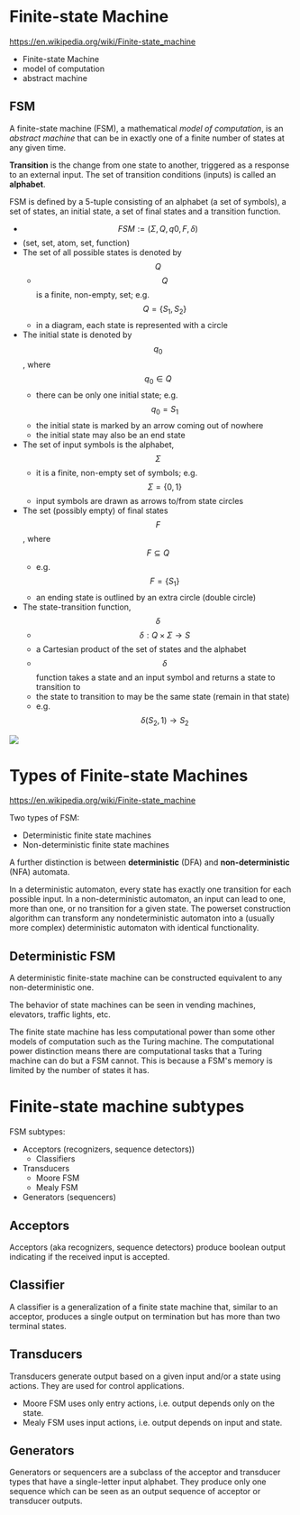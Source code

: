 # Finite-state Machine

https://en.wikipedia.org/wiki/Finite-state_machine

- Finite-state Machine
- model of computation
- abstract machine


## FSM
A finite-state machine (FSM), a mathematical *model of computation*, is an *abstract machine* that can be in exactly one of a finite number of states at any given time.

**Transition** is the change from one state to another, triggered as a response to an external input. The set of transition conditions (inputs) is called an **alphabet**.

FSM is defined by a 5-tuple consisting of an alphabet (a set of symbols), a set of states, an initial state, a set of final states and a transition function.
- $$FSM := (\Sigma, Q, q0, F, \delta)$$
- (set, set, atom, set, function)
- The set of all possible states is denoted by $$Q$$
  - $$Q$$ is a finite, non-empty, set; e.g. $$Q=\{S_1,S_2\}$$
  - in a diagram, each state is represented with a circle
- The initial state is denoted by $$q_0$$, where $$q_0 \in Q$$
  - there can be only one initial state; e.g. $$q_0 = S_1$$
  - the initial state is marked by an arrow coming out of nowhere
  - the initial state may also be an end state
- The set of input symbols is the alphabet, $$\Sigma$$
  - it is a finite, non-empty set of symbols; e.g. $$\Sigma = \{0,1\}$$
  - input symbols are drawn as arrows to/from state circles
- The set (possibly empty) of final states $$F$$, where $$F \subseteq Q$$
  - e.g. $$F=\{S_1\}$$
  - an ending state is outlined by an extra circle (double circle)
- The state-transition function, $$\delta$$
  - $$\delta :Q\times \Sigma \rightarrow S$$
  - a Cartesian product of the set of states and the alphabet
  - $$\delta$$ function takes a state and an input symbol and returns a state to transition to
  - the state to transition to may be the same state (remain in that state)
  - e.g. $$\delta (S_2,1) \to S_2$$


![][fsm]

[fsm]: https://upload.wikimedia.org/wikipedia/commons/thumb/9/9d/DFAexample.svg/500px-DFAexample.svg.png



# Types of Finite-state Machines

https://en.wikipedia.org/wiki/Finite-state_machine


Two types of FSM:
- Deterministic finite state machines
- Non-deterministic finite state machines


A further distinction is between **deterministic** (DFA) and **non-deterministic** (NFA) automata.

In a deterministic automaton, every state has exactly one transition for each possible input. In a non-deterministic automaton, an input can lead to one, more than one, or no transition for a given state. The powerset construction algorithm can transform any nondeterministic automaton into a (usually more complex) deterministic automaton with identical functionality.


## Deterministic FSM
A deterministic finite-state machine can be constructed equivalent to any non-deterministic one.

The behavior of state machines can be seen in vending machines, elevators, traffic lights, etc.


The finite state machine has less computational power than some other models of computation such as the Turing machine. The computational power distinction means there are computational tasks that a Turing machine can do but a FSM cannot. This is because a FSM's memory is limited by the number of states it has.



# Finite-state machine subtypes

FSM subtypes:
- Acceptors (recognizers, sequence detectors))
  - Classifiers
- Transducers
  - Moore FSM
  - Mealy FSM
- Generators (sequencers)


## Acceptors
Acceptors (aka recognizers, sequence detectors) 
produce boolean output indicating if the received input is accepted.

## Classifier
A classifier is a generalization of a finite state machine that, similar to an acceptor, produces a single output on termination but has more than two terminal states.

## Transducers
Transducers generate output based on a given input and/or a state using actions. They are used for control applications.
- Moore FSM uses only entry actions, i.e. output depends only on the state.
- Mealy FSM uses input actions, i.e. output depends on input and state.

## Generators
Generators or sequencers are a subclass of the acceptor and transducer types that have a single-letter input alphabet. They produce only one sequence which can be seen as an output sequence of acceptor or transducer outputs.
